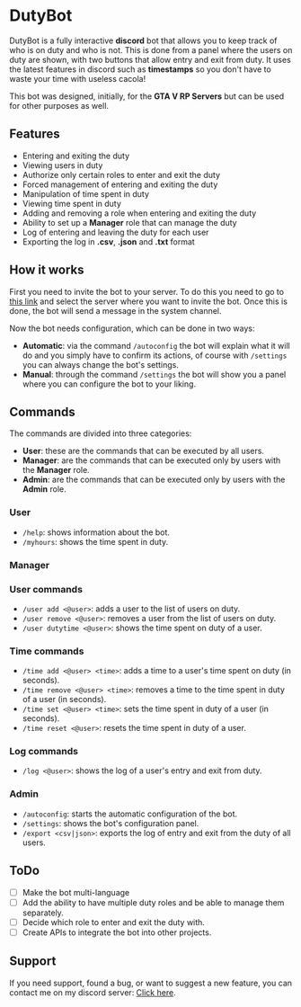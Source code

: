 # DutyBot
DutyBot is a fully interactive **discord** bot that allows you to keep track of who is on duty and who is not. This is done from a panel where the users on duty are shown, with two buttons that allow entry and exit from duty. It uses the latest features in discord such as **timestamps** so you don't have to waste your time with useless cacola!

This bot was designed, initially, for the **GTA V RP Servers** but can be used for other purposes as well.

## Features
- Entering and exiting the duty
- Viewing users in duty
- Authorize only certain roles to enter and exit the duty
- Forced management of entering and exiting the duty
- Manipulation of time spent in duty
- Viewing time spent in duty
- Adding and removing a role when entering and exiting the duty
- Ability to set up a **Manager** role that can manage the duty
- Log of entering and leaving the duty for each user
- Exporting the log in **.csv**, **.json** and **.txt** format

## How it works
First you need to invite the bot to your server. To do this you need to go to [this link](https://discord.com/api/oauth2/authorize?client_id=755202202201733120&permissions=8&scope=bot) and select the server where you want to invite the bot. Once this is done, the bot will send a message in the system channel.

Now the bot needs configuration, which can be done in two ways:
- **Automatic**: via the command `/autoconfig` the bot will explain what it will do and you simply have to confirm its actions, of course with `/settings` you can always change the bot's settings.
- **Manual**: through the command `/settings` the bot will show you a panel where you can configure the bot to your liking.

## Commands
The commands are divided into three categories:
- **User**: these are the commands that can be executed by all users.
- **Manager**: are the commands that can be executed only by users with the **Manager** role.
- **Admin**: are the commands that can be executed only by users with the **Admin** role.

### User
- `/help`: shows information about the bot.
- `/myhours`: shows the time spent in duty.

### Manager
### User commands
- `/user add <@user>`: adds a user to the list of users on duty.
- `/user remove <@user>`: removes a user from the list of users on duty.
- `/user dutytime <@user>`: shows the time spent on duty of a user.
### Time commands
- `/time add <@user> <time>`: adds a time to a user's time spent on duty (in seconds).
- `/time remove <@user> <time>`: removes a time to the time spent in duty of a user (in seconds).
- `/time set <@user> <time>`: sets the time spent in duty of a user (in seconds).
- `/time reset <@user>`: resets the time spent in duty of a user.
### Log commands
- `/log <@user>`: shows the log of a user's entry and exit from duty.

### Admin
- `/autoconfig`: starts the automatic configuration of the bot.
- `/settings`: shows the bot's configuration panel.
- `/export <csv|json>`: exports the log of entry and exit from the duty of all users.

## ToDo
- [ ] Make the bot multi-language
- [ ] Add the ability to have multiple duty roles and be able to manage them separately.
- [ ] Decide which role to enter and exit the duty with.
- [ ] Create APIs to integrate the bot into other projects. 

## Support
If you need support, found a bug, or want to suggest a new feature, you can contact me on my discord server: [Click here](https://discord.gg/7Rb4ZgeEt2).
